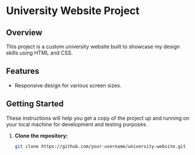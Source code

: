 # University Website Project

## Overview

This project is a custom university website built to showcase my design skills using HTML and CSS.

## Features

- Responsive design for various screen sizes.




## Getting Started

These instructions will help you get a copy of the project up and running on your local machine for development and testing purposes.

1. **Clone the repository:**

   ```bash
   git clone https://github.com/your-username/university-website.git

